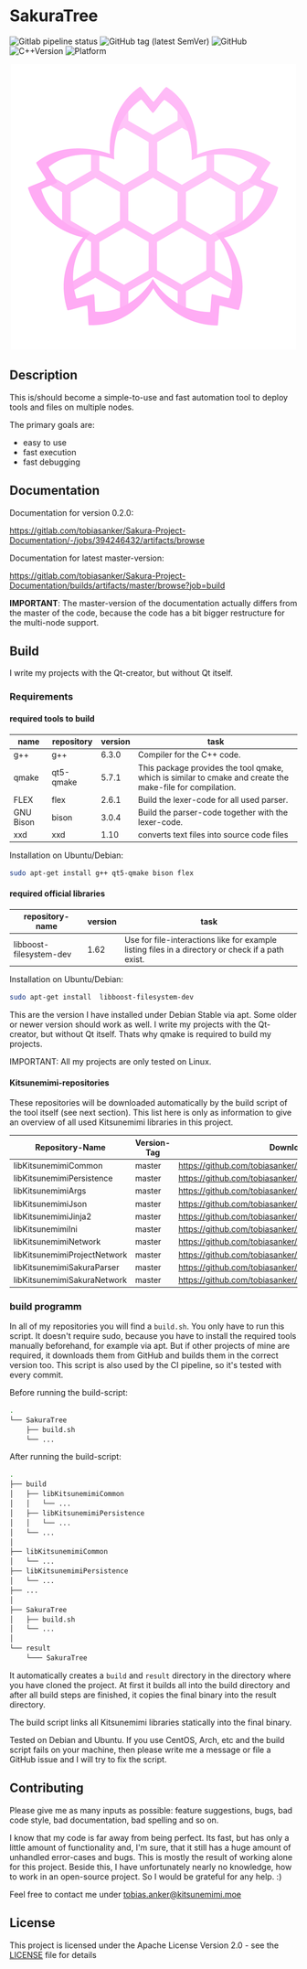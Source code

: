 # SakuraTree

![Gitlab pipeline status](https://img.shields.io/gitlab/pipeline/tobiasanker/SakuraTree?label=build%20and%20test&style=flat-square)
![GitHub tag (latest SemVer)](https://img.shields.io/github/v/tag/tobiasanker/SakuraTree?label=version&style=flat-square)
![GitHub](https://img.shields.io/github/license/tobiasanker/SakuraTree?style=flat-square)
![C++Version](https://img.shields.io/badge/c%2B%2B-14-blue?style=flat-square)
![Platform](https://img.shields.io/badge/platform-Linux--x64-lightgrey?style=flat-square)

<p align="center">
  <img src=".pictures/logo.png?raw=true" alt="Logo"/>
</p>


## Description

This is/should become a simple-to-use and fast automation tool to deploy tools and files on multiple nodes. 

The primary goals are:

* easy to use
* fast execution
* fast debugging


## Documentation

Documentation for version 0.2.0: 

https://gitlab.com/tobiasanker/Sakura-Project-Documentation/-/jobs/394246432/artifacts/browse

Documentation for latest master-version: 

https://gitlab.com/tobiasanker/Sakura-Project-Documentation/builds/artifacts/master/browse?job=build

**IMPORTANT**: The master-version of the documentation actually differs from the master of the code, because the code has a bit bigger restructure for the multi-node support.

## Build

I write my projects with the Qt-creator, but without Qt itself. 

### Requirements

#### required tools to build

name | repository | version | task
--- | --- | --- | ---
g++ | g++ | 6.3.0 | Compiler for the C++ code.
qmake | qt5-qmake | 5.7.1 | This package provides the tool qmake, which is similar to cmake and create the make-file for compilation.
FLEX | flex | 2.6.1 | Build the lexer-code for all used parser.
GNU Bison | bison | 3.0.4 | Build the parser-code together with the lexer-code.
xxd | xxd | 1.10 | converts text files into source code files

Installation on Ubuntu/Debian:

```bash
sudo apt-get install g++ qt5-qmake bison flex
```

#### required official libraries

repository-name | version | task
--- | --- | ---
libboost-filesystem-dev | 1.62 | Use for file-interactions like for example listing files in a directory or check if a path exist.

Installation on Ubuntu/Debian:

```bash
sudo apt-get install  libboost-filesystem-dev
```

This are the version I have installed under Debian Stable via apt. Some older or newer version should work as well. I write my projects with the Qt-creator, but without Qt itself. Thats why qmake is required to build my projects.

IMPORTANT: All my projects are only tested on Linux. 

#### Kitsunemimi-repositories

These repositories will be downloaded automatically by the build script of the tool itself (see next section). This list here is only as information to give an overview of all used Kitsunemimi libraries in this project.

Repository-Name | Version-Tag | Download-Path
--- | --- | ---
libKitsunemimiCommon | master | https://github.com/tobiasanker/libKitsunemimiCommon.git
libKitsunemimiPersistence | master | https://github.com/tobiasanker/libKitsunemimiPersistence.git
libKitsunemimiArgs | master| https://github.com/tobiasanker/libKitsunemimiArgs.git
libKitsunemimiJson | master | https://github.com/tobiasanker/libKitsunemimiJson.git
libKitsunemimiJinja2 | master | https://github.com/tobiasanker/libKitsunemimiJinja2.git
libKitsunemimiIni | master | https://github.com/tobiasanker/libKitsunemimiIni.git
libKitsunemimiNetwork | master | https://github.com/tobiasanker/libKitsunemimiNetwork.git
libKitsunemimiProjectNetwork | master | https://github.com/tobiasanker/libKitsunemimiProjectNetwork.git
libKitsunemimiSakuraParser | master | https://github.com/tobiasanker/libKitsunemimiSakuraParser.git
libKitsunemimiSakuraNetwork | master | https://github.com/tobiasanker/libKitsunemimiSakuraNetwork.git

### build programm

In all of my repositories you will find a `build.sh`. You only have to run this script. It doesn't require sudo, because you have to install the required tools manually beforehand, for example via apt. But if other projects of mine are required, it downloads them from GitHub and builds them in the correct version too. This script is also used by the CI pipeline, so it's tested with every commit.

Before running the build-script:

```bash
.
└── SakuraTree
    ├── build.sh
    └── ...
```

After running the build-script:

```bash
.
├── build
│   ├── libKitsunemimiCommon
│   │   └── ...
│   ├── libKitsunemimiPersistence
│   │   └── ...
│   └── ...
│
├── libKitsunemimiCommon
│   └── ...
├── libKitsunemimiPersistence
│   └── ...
├── ...
│
├── SakuraTree
│   ├── build.sh
│   └── ...
│
└── result
    └─── SakuraTree
```

It automatically creates a `build` and `result` directory in the directory where you have cloned the project. At first it builds all into the build directory and after all build steps are finished, it copies the final binary into the result directory.

The build script links all Kitsunemimi libraries statically into the final binary.

Tested on Debian and Ubuntu. If you use CentOS, Arch, etc and the build script fails on your machine, then please write me a message or file a GitHub issue and I will try to fix the script.


## Contributing

Please give me as many inputs as possible: feature suggestions, bugs, bad code style, bad documentation, bad spelling and so on. 

I know that my code is far away from being perfect. Its fast, but has only a little amount of functionality and, I'm sure, that it still has a huge amount of unhandled error-cases and bugs. This is mostly the result of working alone for this project. Beside this, I have unfortunately nearly no knowledge, how to work in an open-source project. So I would be grateful for any help. :)

Feel free to contact me under tobias.anker@kitsunemimi.moe

## License

This project is licensed under the Apache License Version 2.0 - see the [LICENSE](LICENSE) file for details
